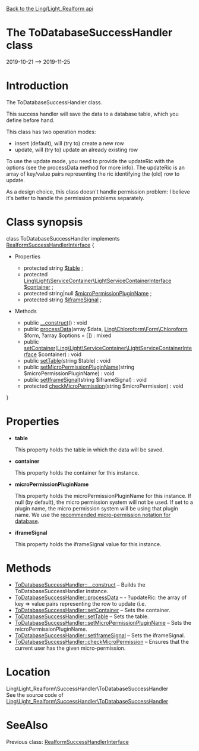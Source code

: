 [Back to the Ling/Light_Realform api](https://github.com/lingtalfi/Light_Realform/blob/master/doc/api/Ling/Light_Realform.md)



The ToDatabaseSuccessHandler class
================
2019-10-21 --> 2019-11-25






Introduction
============

The ToDatabaseSuccessHandler class.

This success handler will save the data to a database table, which you define before hand.

This class has two operation modes:

- insert (default), will (try to) create a new row
- update, will (try to) update an already existing row

To use the update mode, you need to provide the updateRic with the options (see the processData method for more info).
The updateRic is an array of key/value pairs representing the ric identifying the (old) row to update.


As a design choice, this class doesn't handle permission problem: I believe it's better to handle the permission
problems separately.



Class synopsis
==============


class <span class="pl-k">ToDatabaseSuccessHandler</span> implements [RealformSuccessHandlerInterface](https://github.com/lingtalfi/Light_Realform/blob/master/doc/api/Ling/Light_Realform/SuccessHandler/RealformSuccessHandlerInterface.md) {

- Properties
    - protected string [$table](#property-table) ;
    - protected [Ling\Light\ServiceContainer\LightServiceContainerInterface](https://github.com/lingtalfi/Light/blob/master/doc/api/Ling/Light/ServiceContainer/LightServiceContainerInterface.md) [$container](#property-container) ;
    - protected string|null [$microPermissionPluginName](#property-microPermissionPluginName) ;
    - protected string [$iframeSignal](#property-iframeSignal) ;

- Methods
    - public [__construct](https://github.com/lingtalfi/Light_Realform/blob/master/doc/api/Ling/Light_Realform/SuccessHandler/ToDatabaseSuccessHandler/__construct.md)() : void
    - public [processData](https://github.com/lingtalfi/Light_Realform/blob/master/doc/api/Ling/Light_Realform/SuccessHandler/ToDatabaseSuccessHandler/processData.md)(array $data, [Ling\Chloroform\Form\Chloroform](https://github.com/lingtalfi/Chloroform) $form, ?array $options = []) : mixed
    - public [setContainer](https://github.com/lingtalfi/Light_Realform/blob/master/doc/api/Ling/Light_Realform/SuccessHandler/ToDatabaseSuccessHandler/setContainer.md)([Ling\Light\ServiceContainer\LightServiceContainerInterface](https://github.com/lingtalfi/Light/blob/master/doc/api/Ling/Light/ServiceContainer/LightServiceContainerInterface.md) $container) : void
    - public [setTable](https://github.com/lingtalfi/Light_Realform/blob/master/doc/api/Ling/Light_Realform/SuccessHandler/ToDatabaseSuccessHandler/setTable.md)(string $table) : void
    - public [setMicroPermissionPluginName](https://github.com/lingtalfi/Light_Realform/blob/master/doc/api/Ling/Light_Realform/SuccessHandler/ToDatabaseSuccessHandler/setMicroPermissionPluginName.md)(string $microPermissionPluginName) : void
    - public [setIframeSignal](https://github.com/lingtalfi/Light_Realform/blob/master/doc/api/Ling/Light_Realform/SuccessHandler/ToDatabaseSuccessHandler/setIframeSignal.md)(string $iframeSignal) : void
    - protected [checkMicroPermission](https://github.com/lingtalfi/Light_Realform/blob/master/doc/api/Ling/Light_Realform/SuccessHandler/ToDatabaseSuccessHandler/checkMicroPermission.md)(string $microPermission) : void

}




Properties
=============

- <span id="property-table"><b>table</b></span>

    This property holds the table in which the data will be saved.
    
    

- <span id="property-container"><b>container</b></span>

    This property holds the container for this instance.
    
    

- <span id="property-microPermissionPluginName"><b>microPermissionPluginName</b></span>

    This property holds the microPermissionPluginName for this instance.
    If null (by default), the micro permission system will not be used.
    If set to a plugin name, the micro permission system will be using that plugin name.
    We use the [recommended micro-permission notation for database](https://github.com/lingtalfi/Light_MicroPermission/blob/master/doc/pages/recommended-micropermission-notation.md).
    
    

- <span id="property-iframeSignal"><b>iframeSignal</b></span>

    This property holds the iframeSignal value for this instance.
    
    



Methods
==============

- [ToDatabaseSuccessHandler::__construct](https://github.com/lingtalfi/Light_Realform/blob/master/doc/api/Ling/Light_Realform/SuccessHandler/ToDatabaseSuccessHandler/__construct.md) &ndash; Builds the ToDatabaseSuccessHandler instance.
- [ToDatabaseSuccessHandler::processData](https://github.com/lingtalfi/Light_Realform/blob/master/doc/api/Ling/Light_Realform/SuccessHandler/ToDatabaseSuccessHandler/processData.md) &ndash; - ?updateRic: the array of key => value pairs representing the row to update (i.e.
- [ToDatabaseSuccessHandler::setContainer](https://github.com/lingtalfi/Light_Realform/blob/master/doc/api/Ling/Light_Realform/SuccessHandler/ToDatabaseSuccessHandler/setContainer.md) &ndash; Sets the container.
- [ToDatabaseSuccessHandler::setTable](https://github.com/lingtalfi/Light_Realform/blob/master/doc/api/Ling/Light_Realform/SuccessHandler/ToDatabaseSuccessHandler/setTable.md) &ndash; Sets the table.
- [ToDatabaseSuccessHandler::setMicroPermissionPluginName](https://github.com/lingtalfi/Light_Realform/blob/master/doc/api/Ling/Light_Realform/SuccessHandler/ToDatabaseSuccessHandler/setMicroPermissionPluginName.md) &ndash; Sets the microPermissionPluginName.
- [ToDatabaseSuccessHandler::setIframeSignal](https://github.com/lingtalfi/Light_Realform/blob/master/doc/api/Ling/Light_Realform/SuccessHandler/ToDatabaseSuccessHandler/setIframeSignal.md) &ndash; Sets the iframeSignal.
- [ToDatabaseSuccessHandler::checkMicroPermission](https://github.com/lingtalfi/Light_Realform/blob/master/doc/api/Ling/Light_Realform/SuccessHandler/ToDatabaseSuccessHandler/checkMicroPermission.md) &ndash; Ensures that the current user has the given micro-permission.





Location
=============
Ling\Light_Realform\SuccessHandler\ToDatabaseSuccessHandler<br>
See the source code of [Ling\Light_Realform\SuccessHandler\ToDatabaseSuccessHandler](https://github.com/lingtalfi/Light_Realform/blob/master/SuccessHandler/ToDatabaseSuccessHandler.php)



SeeAlso
==============
Previous class: [RealformSuccessHandlerInterface](https://github.com/lingtalfi/Light_Realform/blob/master/doc/api/Ling/Light_Realform/SuccessHandler/RealformSuccessHandlerInterface.md)<br>
